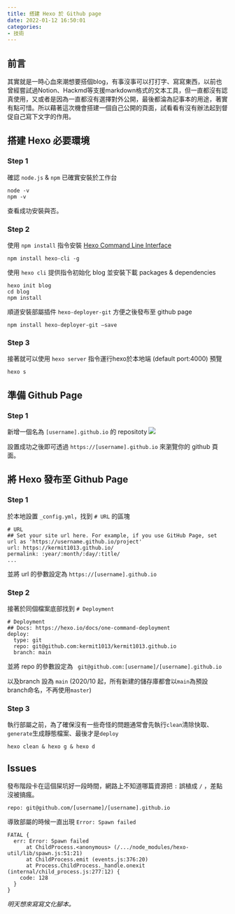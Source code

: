 ```yaml
---
title: 搭建 Hexo 於 Github page
date: 2022-01-12 16:50:01
categories:
- 技術
---
```


## 前言
其實就是一時心血來潮想要搭個blog，有事沒事可以打打字、寫寫東西，以前也曾經嘗試過Notion、Hackmd等支援markdown格式的文本工具，但一直都沒有認真使用，又或者是因為一直都沒有選擇對外公開，最後都淪為記事本的用途，著實有點可惜。所以藉著這次機會搭建一個自己公開的頁面，試看看有沒有辦法起到督促自己寫下文字的作用。
<!-- more -->
## 搭建 Hexo 必要環境
### Step 1

確認 `node.js` & `npm` 已確實安裝於工作台
```
node -v
npm -v
```
查看成功安裝與否。

### Step 2

使用 `npm install` 指令安裝 [Hexo Command Line Interface](https://hexo.io/zh-tw/)
```
npm install hexo-cli -g
```
使用 `hexo cli` 提供指令初始化 blog 並安裝下載 packages & dependencies
```
hexo init blog
cd blog
npm install
```
順道安裝部屬插件 `hexo-deployer-git`  方便之後發布至 github page
```
npm install hexo-deployer-git –save
```
### Step 3
接著就可以使用 `hexo server` 指令運行hexo於本地端 (default port:4000) 預覽
```
hexo s
```

## 準備 Github Page
### Step 1

新增一個名為 `[username].github.io` 的 repositoty
![](/images/new-repo.png)

設置成功之後即可透過 `https://[username].github.io` 來瀏覽你的 github 頁面。


## 將 Hexo 發布至 Github Page
### Step 1
於本地設置 `_config.yml`，找到 `# URL` 的區塊
```
# URL
## Set your site url here. For example, if you use GitHub Page, set url as 'https://username.github.io/project'
url: https://kermit1013.github.io/
permalink: :year/:month/:day/:title/
...
```
並將 url 的參數設定為 `https://[username].github.io`

### Step 2
接著於同個檔案底部找到 `# Deployment`
```
# Deployment
## Docs: https://hexo.io/docs/one-command-deployment
deploy:
  type: git
  repo: git@github.com:kermit1013/kermit1013.github.io
  branch: main
```
並將 repo 的參數設定為 ` git@github.com:[username]/[username].github.io`

以及branch 設為 `main`  (2020/10 起，所有新建的儲存庫都會以`main`為預設branch命名，不再使用`master`)

### Step 3
執行部屬之前，為了確保沒有一些奇怪的問題通常會先執行`clean`清除快取、`generate`生成靜態檔案、最後才是`deploy`
```
hexo clean & hexo g & hexo d
```

## Issues
發布階段卡在這個屎坑好一段時間，網路上不知道哪篇資源把 `:` 誤植成 `/` ，差點沒被搞瘋。
```
repo: git@github.com/[username]/[username].github.io 
```
導致部屬的時候一直出現 `Error: Spawn failed`
```
FATAL {
  err: Error: Spawn failed
      at ChildProcess.<anonymous> (/.../node_modules/hexo-util/lib/spawn.js:51:21)
      at ChildProcess.emit (events.js:376:20)
      at Process.ChildProcess._handle.onexit (internal/child_process.js:277:12) {
    code: 128
  }
} 
```



_明天想來寫寫文化腳本。_

